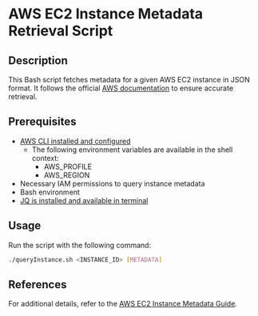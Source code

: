 # AWS EC2 Instance Metadata Retrieval Script

## Description
This Bash script fetches metadata for a given AWS EC2 instance in JSON format. It follows the official [AWS documentation](https://docs.aws.amazon.com/AWSEC2/latest/UserGuide/instancedata-data-retrieval.html#query-IMDS-existing-instances) to ensure accurate retrieval.

## Prerequisites
- [AWS CLI installed and configured](https://docs.aws.amazon.com/cli/latest/userguide/getting-started-install.html)
  - The following environment variables are available in the shell context:
    - AWS_PROFILE
    - AWS_REGION
- Necessary IAM permissions to query instance metadata  
- Bash environment
- [JQ is installed and available in terminal](https://jqlang.org/download/)

## Usage
Run the script with the following command:

```bash
./queryInstance.sh <INSTANCE_ID> [METADATA]
```

## References
For additional details, refer to the [AWS EC2 Instance Metadata Guide](https://docs.aws.amazon.com/AWSEC2/latest/UserGuide/instancedata-data-retrieval.html).
